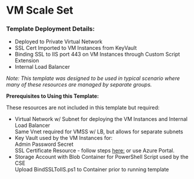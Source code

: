 # VM Scale Set
###    Template Deployment Details:
* Deployed to Private Virtual Network
* SSL Cert Imported to VM Instances from KeyVault 
* Binding SSL to IIS port 443 on VM Instances through Custom Script Extension
* Internal Load Balancer

_Note: This template was designed to be used in typical scenario where many of these resources are managed by separate groups._

**Prerequisites to Using this Template:**

These resources are not included in this template but required:
* Virtual Network w/ Subnet for deploying the VM Instances and Internal Load Balancer  
    Same Vnet required for VMSS w/ LB, but allows for separate subnets
* Key Vault used by the VM Instances for:  
    Admin Password Secret  
    SSL Certificate Resource - follow steps [here:](https://docs.microsoft.com/en-us/azure/virtual-machines/windows/tutorial-secure-web-server#generate-a-certificate-and-store-in-key-vault) or use Azure Portal. 
* Storage Account with Blob Container for PowerShell Script used by the CSE  
    Upload BindSSLToIIS.ps1 to Container prior to running template
